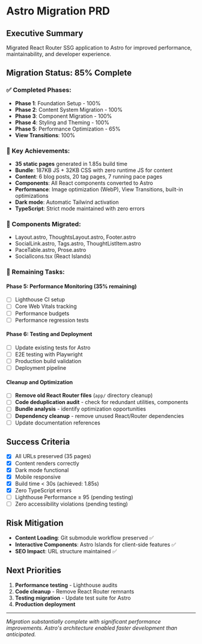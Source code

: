 # Astro Migration PRD

## Executive Summary
Migrated React Router SSG application to Astro for improved performance, maintainability, and developer experience.

## Migration Status: 85% Complete

### ✅ Completed Phases:
- **Phase 1**: Foundation Setup - 100%
- **Phase 2**: Content System Migration - 100%  
- **Phase 3**: Component Migration - 100%
- **Phase 4**: Styling and Theming - 100%
- **Phase 5**: Performance Optimization - 65%
- **View Transitions**: 100%

### 🚀 Key Achievements:
- **35 static pages** generated in 1.85s build time
- **Bundle**: 187KB JS + 32KB CSS with zero runtime JS for content
- **Content**: 6 blog posts, 20 tag pages, 7 running pace pages
- **Components**: All React components converted to Astro
- **Performance**: Image optimization (WebP), View Transitions, built-in optimizations
- **Dark mode**: Automatic Tailwind activation
- **TypeScript**: Strict mode maintained with zero errors

### 🎯 Components Migrated:
- Layout.astro, ThoughtsLayout.astro, Footer.astro
- SocialLink.astro, Tags.astro, ThoughtListItem.astro
- PaceTable.astro, Prose.astro
- SocialIcons.tsx (React Islands)

### 🔄 Remaining Tasks:

#### Phase 5: Performance Monitoring (35% remaining)
- [ ] Lighthouse CI setup
- [ ] Core Web Vitals tracking
- [ ] Performance budgets
- [ ] Performance regression tests

#### Phase 6: Testing and Deployment
- [ ] Update existing tests for Astro
- [ ] E2E testing with Playwright
- [ ] Production build validation
- [ ] Deployment pipeline

#### Cleanup and Optimization
- [ ] **Remove old React Router files** (`app/` directory cleanup)
- [ ] **Code deduplication audit** - check for redundant utilities, components
- [ ] **Bundle analysis** - identify optimization opportunities
- [ ] **Dependency cleanup** - remove unused React/Router dependencies
- [ ] Update documentation references

## Success Criteria
- [x] All URLs preserved (35 pages)
- [x] Content renders correctly
- [x] Dark mode functional
- [x] Mobile responsive
- [x] Build time < 30s (achieved: 1.85s)
- [x] Zero TypeScript errors
- [ ] Lighthouse Performance ≥ 95 (pending testing)
- [ ] Zero accessibility violations (pending testing)

## Risk Mitigation
- **Content Loading**: Git submodule workflow preserved ✅
- **Interactive Components**: Astro Islands for client-side features ✅
- **SEO Impact**: URL structure maintained ✅

## Next Priorities
1. **Performance testing** - Lighthouse audits
2. **Code cleanup** - Remove React Router remnants
3. **Testing migration** - Update test suite for Astro
4. **Production deployment**

---

*Migration substantially complete with significant performance improvements. Astro's architecture enabled faster development than anticipated.*